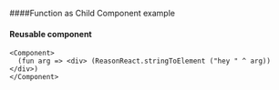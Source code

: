 ####Function as Child Component example

#### Reusable component
```
<Component>
  (fun arg => <div> (ReasonReact.stringToElement ("hey " ^ arg)) </div>)
</Component>
```

